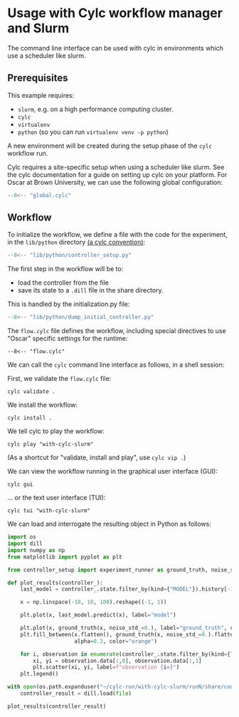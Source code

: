 # Usage with Cylc workflow manager and Slurm

The command line interface can be used with cylc in environments which use a scheduler like slurm.

## Prerequisites

This example requires:

- `slurm`, e.g. on a high performance computing cluster.
- `cylc`
- `virtualenv`
- `python` (so you can run `virtualenv venv -p python`)

A new environment will be created during the setup phase of the `cylc` workflow run.

Cylc requires a site-specific setup when using a scheduler like slurm. See the cylc documentation for a guide on setting up cylc on your platform.
For Oscar at Brown University, we can use the following global configuration:

```python title="global.cylc"
--8<-- "global.cylc"
```

## Workflow

To initialize the workflow, we define a file with the code for the experiment, in the
`lib/python` directory [(a cylc convention)](https://cylc.github.io/cylc-doc/stable/html/user-guide/writing-workflows/configuration.html#workflow-configuration-directories):

```python title="lib/python/controller_setup.py"
--8<-- "lib/python/controller_setup.py"
```

The first step in the workflow will be to:

- load the controller from the file
- save its state to a `.dill` file in the share directory.

This is handled by the initialization.py file:

```python title="lib/python/dump_initial_controller.py"
--8<-- "lib/python/dump_initial_controller.py"
```

The `flow.cylc` file defines the workflow, including special directives to use "Oscar" specific settings for the runtime:
```  title="flow.cylc"
--8<-- "flow.cylc"
```

We can call the `cylc` command line interface as follows, in a shell session:

First, we validate the `flow.cylc` file:
```shell
cylc validate .
```

We install the workflow:
```shell
cylc install .
```

We tell cylc to play the workflow:
```shell
cylc play "with-cylc-slurm"
```

(As a shortcut for "validate, install and play", use `cylc vip .`)

We can view the workflow running in the graphical user interface (GUI):
```shell
cylc gui
```

... or the text user interface (TUI):
```shell
cylc tui "with-cylc-slurm"
```

We can load and interrogate the resulting object in Python as follows:

```python
import os
import dill
import numpy as np
from matplotlib import pyplot as plt

from controller_setup import experiment_runner as ground_truth, noise_std

def plot_results(controller_):
    last_model = controller_.state.filter_by(kind={"MODEL"}).history[-1].data

    x = np.linspace(-10, 10, 100).reshape((-1, 1))

    plt.plot(x, last_model.predict(x), label="model")

    plt.plot(x, ground_truth(x, noise_std_=0.), label="ground_truth", c="orange")
    plt.fill_between(x.flatten(), ground_truth(x, noise_std_=0.).flatten() + noise_std, ground_truth(x, noise_std_=0.).flatten() - noise_std,
                     alpha=0.3, color="orange")

    for i, observation in enumerate(controller_.state.filter_by(kind={"OBSERVATION"}).history):
        xi, yi = observation.data[:,0], observation.data[:,1]
        plt.scatter(xi, yi, label=f"observation {i=}")
    plt.legend()

with open(os.path.expanduser("~/cylc-run/with-cylc-slurm/runN/share/controller.dill"),"rb") as file:
    controller_result = dill.load(file)

plot_results(controller_result)
```
